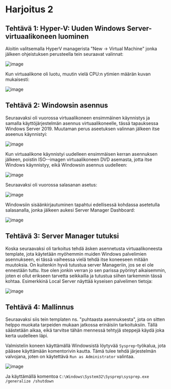 # Harjoitus 2
## Tehtävä 1: Hyper-V: Uuden Windows Server-virtuaalikoneen luominen

Aloitin valitsemalla HyperV managerista "New -> Virtual Machine" jonka jälkeen ohjeistuksen perusteella tein seuraavat valinnat:

![image](https://github.com/user-attachments/assets/05129284-40e6-4541-b410-edf002984391)

Kun virtuaalikone oli luotu, muutin vielä CPU:n ytimien määrän kuvan mukaisesti:

![image](https://github.com/user-attachments/assets/a7fff6e0-272a-45da-98ba-18c1ca5f90be)

## Tehtävä 2: Windowsin asennus

Seuraavaksi oli vuorossa virtuaalikoneen ensimmäinen käynnistys ja samalla käyttöjärjestelmän asennus virtuaalikoneelle, tässä tapauksessa Windows Server 2019. Muutaman perus aseetuksen valinnan jälkeen itse aseenus käynnistyi:

![image](https://github.com/user-attachments/assets/df2b0768-fbb8-4a29-aa95-eb4c9b42097f)

Kun virtuaalikone käynnistyi uudelleen ensimmäisen kerran asennuksen jälkeen, poistin ISO--imagen virtuaalikoneen DVD asemasta, jotta itse Windows käynnistyy, eikä Windowsin asennus uudelleen:

![image](https://github.com/user-attachments/assets/6e2d7a7b-9f87-497a-9589-848169b09150)

Seuraavaksi oli vuorossa salasanan asetus:

![image](https://github.com/user-attachments/assets/d031d4e4-84ef-4749-9a91-d25af8f92d53)

Windowsiin sisäänkirjautuminen tapahtui edellisessä kohdassa asetetulla salasanalla, jonka jälkeen aukesi Server Manager Dashboard:

![image](https://github.com/user-attachments/assets/19575a1d-bad1-45ca-bb6d-1da577d7d114)

## Tehtävä 3: Server Manager tutuksi

Koska seuraavaksi oli tarkoitus tehdä äsken asennetusta virtuaalikoneesta template, jota käytetään myöhemmin muiden Windows palvelimien asennukseen, ei tässä vaiheessa vielä tehdä itse koneeseen mitään muutoksia. On kuitenkin hyvä tutustua server Manageriin, jos se ei ole ennestään tuttu. Itse olen jonkin verran jo sen parissa pyörinyt aikaisemmin, joten ei ollut erikseen tarvetta seikkailla ja tutustua siihen tarkemmin tässä kohtaa.
Esimerkkinä Local Server näyttää kyseisen palvelimen tietoja:

![image](https://github.com/user-attachments/assets/0bdf65ae-6dab-4501-ab73-d690cca1f61a)

## Tehtävä 4: Mallinnus

Seuraavaksi siis tein templaten ns. "puhtaasta asennuksesta", jota on sitten helppo muokata tarpeiden mukaan jatkossa erinäisiin tarkoituksiin. Tällä säästetään aikaa, eikä tarvitse tähän mennessä tehtyjä steppejä käydä joka kerta uudelleen läpi.

Valmistelin koneen käyttämällä Windowsistä löytyvää `Sysprep`-työkalua, jota pääsee käyttämään komentorivin kautta. Tämä tulee tehdä järjestelmän valvojana, joten on käytettävä `Run as Administrator` valintaa.

![image](https://github.com/user-attachments/assets/59c0f12b-3127-4a1a-9eef-1cf597e929bd)

Ja käyttämällä komentoa `C:\Windows\System32\Sysprep\sysprep.exe /generalize /shutdown`

